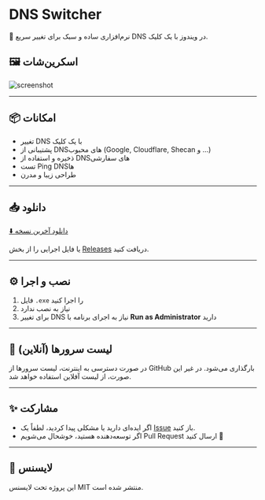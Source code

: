 # DNS Switcher

🎯 نرم‌افزاری ساده و سبک برای تغییر سریع DNS در ویندوز با یک کلیک.

## 🖼️ اسکرین‌شات
![screenshot](images/screenshot.png)

---

## 📦 امکانات
- تغییر DNS با یک کلیک
- پشتیبانی از DNSهای محبوب (Google, Cloudflare, Shecan و ...)
- ذخیره و استفاده از DNSهای سفارشی
- تست Ping DNSها
- طراحی زیبا و مدرن

---

## 📥 دانلود

[⬇️ دانلود آخرین نسخه](https://github.com/username/repo-name/releases/latest)

یا فایل اجرایی را از بخش [Releases](https://github.com/username/repo-name/releases) دریافت کنید.

---

## ⚙️ نصب و اجرا

1. فایل `.exe` را اجرا کنید
2. نیاز به نصب ندارد
3. برای تغییر DNS نیاز به اجرای برنامه با **Run as Administrator** دارید

---

## 🔗 لیست سرورها (آنلاین)

در صورت دسترسی به اینترنت، لیست سرورها از GitHub بارگذاری می‌شود. در غیر این صورت، از لیست آفلاین استفاده خواهد شد.

---

## ✨ مشارکت

- اگر ایده‌ای دارید یا مشکلی پیدا کردید، لطفاً یک [Issue](https://github.com/username/repo-name/issues) باز کنید.
- اگر توسعه‌دهنده هستید، خوشحال می‌شویم Pull Request ارسال کنید 🙌

---

## 📃 لایسنس
این پروژه تحت لایسنس MIT منتشر شده است.
